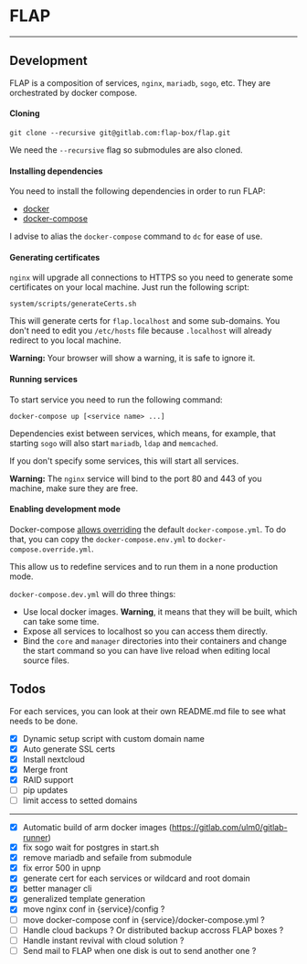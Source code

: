 # FLAP

---

## Development

FLAP is a composition of services, `nginx`, `mariadb`, `sogo`, etc. They are orchestrated by docker compose.

#### Cloning

`git clone --recursive git@gitlab.com:flap-box/flap.git`

We need the `--recursive` flag so submodules are also cloned.

#### Installing dependencies

You need to install the following dependencies in order to run FLAP:

-   [docker](https://docs.docker.com/install)
-   [docker-compose](https://docs.docker.com/compose/install)

I advise to alias the `docker-compose` command to `dc` for ease of use.

#### Generating certificates

`nginx` will upgrade all connections to HTTPS so you need to generate some certificates on your local machine. Just run the following script:

`system/scripts/generateCerts.sh`

This will generate certs for `flap.localhost` and some sub-domains. You don't need to edit you `/etc/hosts` file because `.localhost` will already redirect to you local machine.

**Warning:** Your browser will show a warning, it is safe to ignore it.

#### Running services

To start service you need to run the following command:

`docker-compose up [<service name> ...]`

Dependencies exist between services, which means, for example, that starting `sogo` will also start `mariadb`, `ldap` and `memcached`.

If you don't specify some services, this will start all services.

**Warning:** The `nginx` service will bind to the port 80 and 443 of you machine, make sure they are free.

#### Enabling development mode

Docker-compose [allows overriding](https://docs.docker.com/compose/extends/) the default `docker-compose.yml`. To do that, you can copy the `docker-compose.env.yml` to `docker-compose.override.yml`.

This allow us to redefine services and to run them in a none production mode.

`docker-compose.dev.yml` will do three things:

-   Use local docker images. **Warning**, it means that they will be built, which can take some time.
-   Expose all services to localhost so you can access them directly.
-   Bind the `core` and `manager` directories into their containers and change the start command so you can have live reload when editing local source files.

## Todos

For each services, you can look at their own README.md file to see what needs to be done.

-   [x] Dynamic setup script with custom domain name
-   [x] Auto generate SSL certs
-   [x] Install nextcloud
-   [x] Merge front
-   [x] RAID support
-   [ ] pip updates
-   [ ] limit access to setted domains

---

-   [x] Automatic build of arm docker images (https://gitlab.com/ulm0/gitlab-runner)
-   [x] fix sogo wait for postgres in start.sh
-   [x] remove mariadb and sefaile from submodule
-   [x] fix error 500 in upnp
-   [x] generate cert for each services or wildcard and root domain
-   [x] better manager cli
-   [x] generalized template generation
-   [x] move nginx conf in {service}/config ?
-   [ ] move docker-compose conf in {service}/docker-compose.yml ?
-   [ ] Handle cloud backups ? Or distributed backup accross FLAP boxes ?
-   [ ] Handle instant revival with cloud solution ?
-   [ ] Send mail to FLAP when one disk is out to send another one ?
